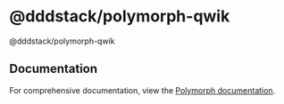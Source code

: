 # @dddstack/polymorph-qwik

@dddstack/polymorph-qwik

## Documentation

For comprehensive documentation, view the [Polymorph documentation](https://github.com/dddstack/polymorph).

